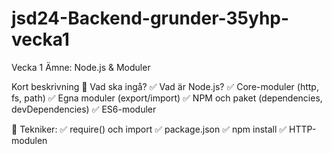 # jsd24-Backend-grunder-35yhp-vecka1
Vecka 1 Ämne: Node.js &amp; Moduler

Kort beskrivning
📌 Vad ska ingå?
✅ Vad är Node.js?
✅ Core-moduler (http, fs, path)
✅ Egna moduler (export/import)
✅ NPM och paket (dependencies, devDependencies)
✅ ES6-moduler

📌 Tekniker:
✅ require() och import
✅ package.json
✅ npm install
✅ HTTP-modulen
